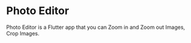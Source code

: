 # Photo Editor

Photo Editor is a Flutter app that you can Zoom in and Zoom out Images, Crop Images.
